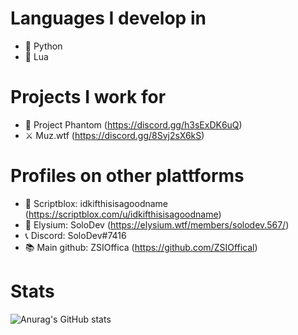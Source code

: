 # Languages I develop in
- 🐍 Python
- 🌙 Lua

# Projects I work for
- 👻 Project Phantom (https://discord.gg/h3sExDK6uQ)
- ⚔ Muz.wtf (https://discord.gg/8Svj2sX6kS)
# Profiles on other plattforms
- 📜 Scriptblox: idkifthisisagoodname (https://scriptblox.com/u/idkifthisisagoodname)
- 📜 Elysium: SoloDev (https://elysium.wtf/members/solodev.567/)
- 📞 Discord: SoloDev#7416
- 📚 Main github: ZSIOffica (https://github.com/ZSIOffical)
# Stats
![Anurag's GitHub stats](https://github-readme-stats.vercel.app/api?username=DocsGuy&show_icons=true&theme=radical)
